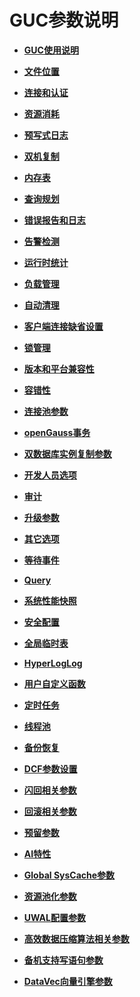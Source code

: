 # GUC参数说明

-   **[GUC使用说明](GUC使用说明.md)**  

-   **[文件位置](文件位置.md)**  

-   **[连接和认证](连接和认证.md)**  

-   **[资源消耗](资源消耗.md)**  

-   **[预写式日志](预写式日志.md)**  

-   **[双机复制](双机复制.md)**  

-   **[内存表](内存表.md)**  

-   **[查询规划](查询规划.md)**  

-   **[错误报告和日志](错误报告和日志.md)**  

-   **[告警检测](告警检测.md)**  

-   **[运行时统计](运行时统计.md)**  

-   **[负载管理](负载管理.md)**  

-   **[自动清理](自动清理.md)**  

-   **[客户端连接缺省设置](客户端连接缺省设置.md)**  

-   **[锁管理](锁管理.md)**  

-   **[版本和平台兼容性](版本和平台兼容性.md)**  

-   **[容错性](容错性.md)**  

-   **[连接池参数](连接池参数.md)**  

-   **[openGauss事务](openGauss事务.md)**    

-   **[双数据库实例复制参数](双数据库实例复制参数.md)**  

-   **[开发人员选项](开发人员选项.md)**  

-   **[审计](审计.md)**  

-   **[升级参数](升级参数.md)**  

-   **[其它选项](其它选项.md)**  

-   **[等待事件](等待事件.md)**  

-   **[Query](Query_GUC.md)**  

-   **[系统性能快照](系统性能快照.md)**  

-   **[安全配置](安全配置.md)**  

-   **[全局临时表](全局临时表.md)**  

-   **[HyperLogLog](HyperLogLog.md)**  

-   **[用户自定义函数](用户自定义函数_GUC.md)**  

-   **[定时任务](定时任务.md)**  

-   **[线程池](线程池.md)**  

-   **[备份恢复](备份恢复.md)**  

-   **[DCF参数设置](DCF参数设置.md)**  

-   **[闪回相关参数](闪回相关参数.md)**  

-   **[回滚相关参数](回滚相关参数.md)**  

-   **[预留参数](预留参数.md)**  

-   **[AI特性](AI特性-GUC.md)**  


-   **[Global SysCache参数](Global-SysCache参数.md)** 


-   **[资源池化参数](资源池化参数.md)** 

-   **[UWAL配置参数](UWAL参数.md)** 

-   **[高效数据压缩算法相关参数](高效数据压缩算法相关参数.md)**  

-   **[备机支持写语句参数](备机支持写语句参数.md)** 

-   **[DataVec向量引擎参数](DataVec向量引擎参数.md)** 


